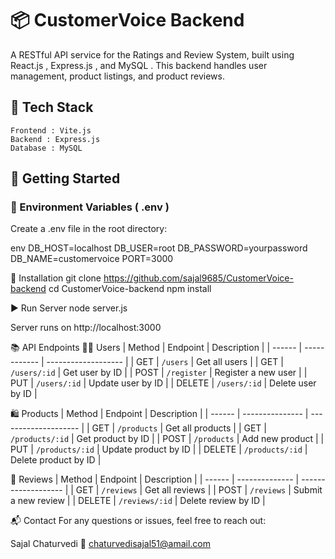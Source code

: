 # 📦 CustomerVoice Backend

A RESTful API service for the Ratings and Review System, built using  React.js ,  Express.js , and  MySQL . This backend handles user management, product listings, and product reviews.

      

## 🔧 Tech Stack

    Frontend : Vite.js
    Backend : Express.js
    Database : MySQL

## 🚀 Getting Started

### 🔐 Environment Variables (   .env   )

Create a    .env    file in the root directory:

   env
DB_HOST=localhost
DB_USER=root
DB_PASSWORD=yourpassword
DB_NAME=customervoice
PORT=3000

🔄 Installation
git clone https://github.com/sajal9685/CustomerVoice-backend
cd CustomerVoice-backend
npm install


▶️ Run Server
node server.js

Server runs on http://localhost:3000

📚 API Endpoints
🧑‍💼 Users
| Method | Endpoint     | Description         |
| ------ | ------------ | ------------------- |
| GET    | `/users`     | Get all users       |
| GET    | `/users/:id` | Get user by ID      |
| POST   | `/register`  | Register a new user |
| PUT    | `/users/:id` | Update user by ID   |
| DELETE | `/users/:id` | Delete user by ID   |


🛍️ Products
| Method | Endpoint        | Description          |
| ------ | --------------- | -------------------- |
| GET    | `/products`     | Get all products     |
| GET    | `/products/:id` | Get product by ID    |
| POST   | `/products`     | Add new product      |
| PUT    | `/products/:id` | Update product by ID |
| DELETE | `/products/:id` | Delete product by ID |


📝 Reviews
| Method | Endpoint       | Description         |
| ------ | -------------- | ------------------- |
| GET    | `/reviews`     | Get all reviews     |
| POST   | `/reviews`     | Submit a new review |
| DELETE | `/reviews/:id` | Delete review by ID |

📬 Contact
For any questions or issues, feel free to reach out:

Sajal Chaturvedi
📧 chaturvedisajal51@amail.com
